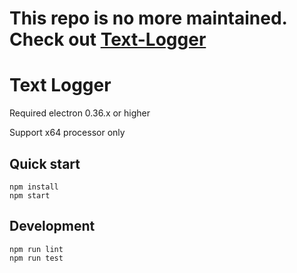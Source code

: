 # This repo is no more maintained. Check out [Text-Logger](https://github.com/yx3/text-Logger)

# Text Logger

Required electron 0.36.x or higher

Support x64 processor only

## Quick start

    npm install
    npm start

## Development

    npm run lint
    npm run test

